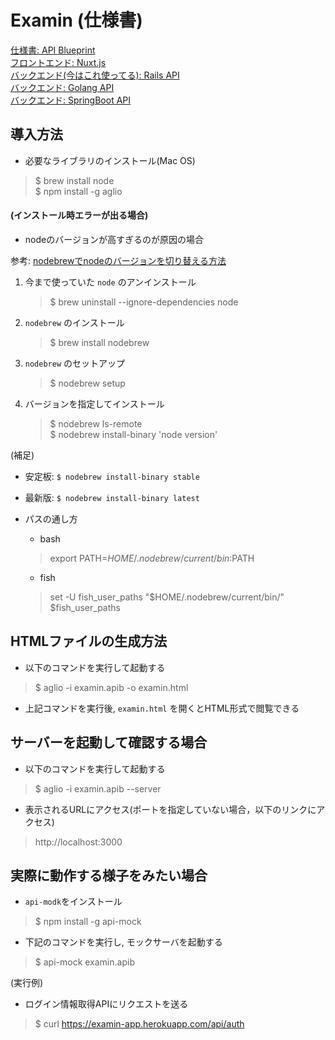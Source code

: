 # Examin (仕様書)

[仕様書: API Blueprint](https://github.com/16francs/examin_blueprint)     
[フロントエンド: Nuxt.js](https://github.com/16francs/examin_vue)     
[バックエンド(今はこれ使ってる): Rails API](https://github.com/16francs/examin_rails)   
[バックエンド: Golang API](https://github.com/16francs/examin_go)   
[バックエンド: SpringBoot API](https://github.com/16francs/examin_boot)    

## 導入方法

* 必要なライブラリのインストール(Mac OS)

> $ brew install node     
> $ npm install -g aglio

####  (インストール時エラーが出る場合)

* nodeのバージョンが高すぎるのが原因の場合

参考: [nodebrewでnodeのバージョンを切り替える方法](https://qiita.com/kuriya/items/36ae29366df0b7c95dec)

1. 今まで使っていた ```node``` のアンインストール

    > $ brew uninstall --ignore-dependencies node

2. ```nodebrew``` のインストール

    > $ brew install nodebrew

3. ```nodebrew``` のセットアップ

    > $ nodebrew setup

4. バージョンを指定してインストール

    > $ nodebrew ls-remote     
      $ nodebrew install-binary 'node version'

(補足)

* 安定板: ```$ nodebrew install-binary stable```
* 最新版: ```$ nodebrew install-binary latest```

* パスの通し方
    * bash
    > export PATH=$HOME/.nodebrew/current/bin:$PATH

    * fish
    > set -U fish_user_paths "$HOME/.nodebrew/current/bin/" $fish_user_paths


## HTMLファイルの生成方法

* 以下のコマンドを実行して起動する

> $ aglio -i examin.apib -o examin.html


* 上記コマンドを実行後, ```examin.html``` を開くとHTML形式で閲覧できる

## サーバーを起動して確認する場合

* 以下のコマンドを実行して起動する

> $ aglio -i examin.apib --server

* 表示されるURLにアクセス(ポートを指定していない場合，以下のリンクにアクセス)

> http://localhost:3000

## 実際に動作する様子をみたい場合

* ```api-modk```をインストール

> $ npm install -g api-mock

* 下記のコマンドを実行し, モックサーバを起動する

> $ api-mock examin.apib

(実行例)

* ログイン情報取得APIにリクエストを送る

> $ curl https://examin-app.herokuapp.com/api/auth

